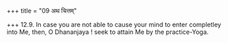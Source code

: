 +++
title = "09 अथ चित्तम्"

+++
12.9. In case you are not able to cause your mind to enter completley
into Me, then, O Dhananjaya ! seek to attain Me by the practice-Yoga.
